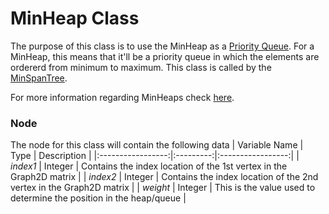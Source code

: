 # MinHeap Class

The purpose of this class is to use the MinHeap as a [Priority Queue](https://www.programiz.com/dsa/priority-queue). For a MinHeap, this means that it'll be a priority queue in which the elements are ordererd from minimum to maximum.
This class is called by the [MinSpanTree](MinSpanTree).

For more information regarding MinHeaps check [here](https://www.geeksforgeeks.org/binary-heap/).

### Node
The node for this class will contain the following data
|   Variable Name   |   Type    |   Description     |
|:-----------------:|:---------:|:-----------------:|
|   *index1*        |   Integer |   Contains the index location of the 1st vertex in the Graph2D matrix |
|   *index2*        |   Integer |   Contains the index location of the 2nd vertex in the Graph2D matrix |
|   *weight*        |   Integer |   This is the value used to determine the position in the heap/queue  |
